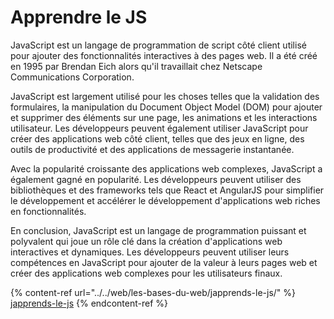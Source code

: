 # Apprendre le JS

JavaScript est un langage de programmation de script côté client utilisé pour ajouter des fonctionnalités interactives à des pages web. Il a été créé en 1995 par Brendan Eich alors qu'il travaillait chez Netscape Communications Corporation.

JavaScript est largement utilisé pour les choses telles que la validation des formulaires, la manipulation du Document Object Model (DOM) pour ajouter et supprimer des éléments sur une page, les animations et les interactions utilisateur. Les développeurs peuvent également utiliser JavaScript pour créer des applications web côté client, telles que des jeux en ligne, des outils de productivité et des applications de messagerie instantanée.

Avec la popularité croissante des applications web complexes, JavaScript a également gagné en popularité. Les développeurs peuvent utiliser des bibliothèques et des frameworks tels que React et AngularJS pour simplifier le développement et accélérer le développement d'applications web riches en fonctionnalités.

En conclusion, JavaScript est un langage de programmation puissant et polyvalent qui joue un rôle clé dans la création d'applications web interactives et dynamiques. Les développeurs peuvent utiliser leurs compétences en JavaScript pour ajouter de la valeur à leurs pages web et créer des applications web complexes pour les utilisateurs finaux.

{% content-ref url="../../web/les-bases-du-web/japprends-le-js/" %}
[japprends-le-js](../../web/les-bases-du-web/japprends-le-js/)
{% endcontent-ref %}
